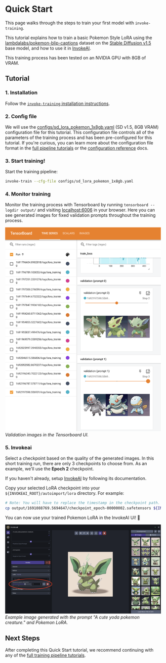 # Quick Start

This page walks through the steps to train your first model with `invoke-training`.

This tutorial explains how to train a basic Pokemon Style LoRA using the [lambdalabs/pokemon-blip-captions](https://huggingface.co/datasets/lambdalabs/pokemon-blip-captions) dataset on the [Stable Diffusion v1.5](https://huggingface.co/runwayml/stable-diffusion-v1-5) base model, and how to use it in [InvokeAI](https://github.com/invoke-ai/InvokeAI).

This training process has been tested on an NVIDIA GPU with 8GB of VRAM.


## Tutorial

### 1. Installation
Follow the [`invoke-training` installation instructions](./installation.md).

### 2. Config file
We will use the [configs/sd_lora_pokemon_1x8gb.yaml](https://github.com/invoke-ai/invoke-training/blob/main/configs/sd_lora_pokemon_1x8gb.yaml) (SD v1.5, 8GB VRAM) configuration file for this tutorial. This configuration file controls all of the parameters of the training process and has been pre-configured for this tutorial. If you're curious, you can learn more about the configuration file format in the [full pipeline tutorials](../tutorials/index.md) or the [configuration reference](../reference/config/index.md) docs.

### 3. Start training!
Start the training pipeline:
```bash
invoke-train --cfg-file configs/sd_lora_pokemon_1x8gb.yaml
```

### 4. Monitor training
Monitor the training process with Tensorboard by running `tensorboard --logdir output/` and visiting [localhost:6006](http://localhost:6006) in your browser. Here you can see generated images for fixed validation prompts throughout the training process.

![Screenshot of the Tensorboard UI showing validation images.](../images/tensorboard_val_images_screenshot.png)
*Validation images in the Tensorboard UI.*

### 5. Invokeai
Select a checkpoint based on the quality of the generated images. In this short training run, there are only 3 checkpoints to choose from. As an example, we'll use the **Epoch 2** checkpoint.

If you haven't already, setup [InvokeAI](https://github.com/invoke-ai/InvokeAI) by following its documentation.

Copy your selected LoRA checkpoint into your `${INVOKEAI_ROOT}/autoimport/lora` directory. For example:
```bash
# Note: You will have to replace the timestamp in the checkpoint path.
cp output/1691088769.5694647/checkpoint_epoch-00000002.safetensors ${INVOKEAI_ROOT}/autoimport/lora/pokemon_epoch-00000002.safetensors
```

You can now use your trained Pokemon LoRA in the InvokeAI UI! 🎉

![Screenshot of the InvokeAI UI with an example of a Yoda pokemon generated using a Pokemon LoRA model.](../images/invokeai_yoda_pokemon_lora.png)
*Example image generated with the prompt "A cute yoda pokemon creature." and Pokemon LoRA.*

## Next Steps

After completing this Quick Start tutorial, we recommend continuing with any of the [full training pipeline tutorials](../tutorials/index.md).
